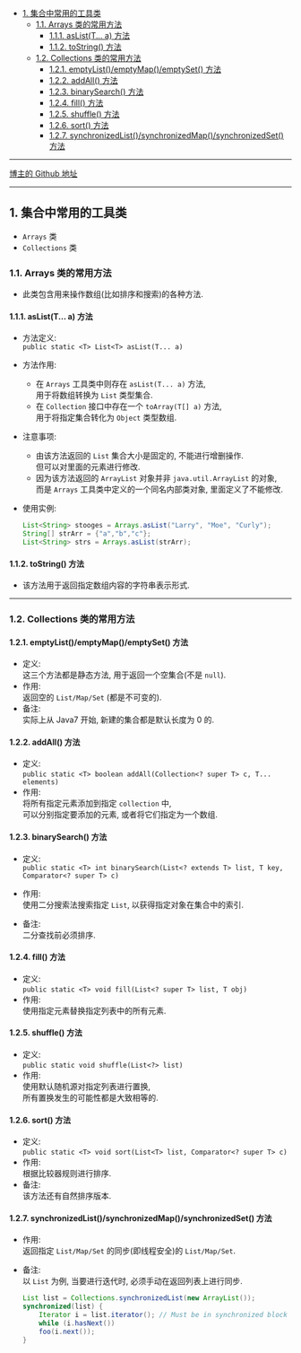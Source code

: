 <!-- TOC -->

- [1. 集合中常用的工具类](#1-集合中常用的工具类)
  - [1.1. Arrays 类的常用方法](#11-arrays-类的常用方法)
    - [1.1.1. asList(T... a) 方法](#111-aslistt-a-方法)
    - [1.1.2. toString() 方法](#112-tostring-方法)
  - [1.2. Collections 类的常用方法](#12-collections-类的常用方法)
    - [1.2.1. emptyList()/emptyMap()/emptySet() 方法](#121-emptylistemptymapemptyset-方法)
    - [1.2.2. addAll() 方法](#122-addall-方法)
    - [1.2.3. binarySearch() 方法](#123-binarysearch-方法)
    - [1.2.4. fill() 方法](#124-fill-方法)
    - [1.2.5. shuffle() 方法](#125-shuffle-方法)
    - [1.2.6. sort() 方法](#126-sort-方法)
    - [1.2.7. synchronizedList()/synchronizedMap()/synchronizedSet() 方法](#127-synchronizedlistsynchronizedmapsynchronizedset-方法)

<!-- /TOC -->

****
[博主的 Github 地址](https://github.com/leon9dragon)
****

## 1. 集合中常用的工具类
- `Arrays` 类
- `Collections` 类

### 1.1. Arrays 类的常用方法
- 此类包含用来操作数组(比如排序和搜索)的各种方法.

#### 1.1.1. asList(T... a) 方法
- 方法定义:  
  `public static <T> List<T> asList(T... a)`

- 方法作用:  
  - 在 `Arrays` 工具类中则存在 `asList(T... a)` 方法,  
    用于将数组转换为 `List` 类型集合.
  - 在 `Collection` 接口中存在一个 `toArray(T[] a)` 方法,  
    用于将指定集合转化为 `Object` 类型数组.  

- 注意事项:  
  - 由该方法返回的 `List` 集合大小是固定的, 不能进行增删操作.  
    但可以对里面的元素进行修改. 
  - 因为该方法返回的 `ArrayList` 对象并非 `java.util.ArrayList` 的对象,  
    而是 `Arrays` 工具类中定义的一个同名内部类对象, 里面定义了不能修改.

- 使用实例:  
  ```java
  List<String> stooges = Arrays.asList("Larry", "Moe", "Curly");
  String[] strArr = {"a","b","c"};
  List<String> strs = Arrays.asList(strArr);
  ```

#### 1.1.2. toString() 方法
- 该方法用于返回指定数组内容的字符串表示形式.

****

### 1.2. Collections 类的常用方法

#### 1.2.1. emptyList()/emptyMap()/emptySet() 方法
- 定义:  
  这三个方法都是静态方法, 用于返回一个空集合(不是 `null`).
- 作用:  
  返回空的 `List/Map/Set` (都是不可变的).
- 备注:  
  实际上从 Java7 开始, 新建的集合都是默认长度为 0 的.

#### 1.2.2. addAll() 方法
- 定义:  
  `public static <T> boolean addAll(Collection<? super T> c, T... elements)`  
- 作用:  
  将所有指定元素添加到指定 `collection` 中,  
  可以分别指定要添加的元素, 或者将它们指定为一个数组.

#### 1.2.3. binarySearch() 方法
- 定义:  
  `public static <T> int binarySearch(List<? extends T> list, T key, Comparator<? super T> c)`

- 作用:  
  使用二分搜索法搜索指定 `List`, 以获得指定对象在集合中的索引.  

- 备注:  
  二分查找前必须排序.

#### 1.2.4. fill() 方法
- 定义:  
  `public static <T> void fill(List<? super T> list, T obj)`  
- 作用:  
  使用指定元素替换指定列表中的所有元素.

#### 1.2.5. shuffle() 方法
- 定义:  
  `public static void shuffle(List<?> list)`
- 作用:  
  使用默认随机源对指定列表进行置换,  
  所有置换发生的可能性都是大致相等的.

#### 1.2.6. sort() 方法
- 定义:  
  `public static <T> void sort(List<T> list, Comparator<? super T> c)`
- 作用:  
  根据比较器规则进行排序.
- 备注:  
  该方法还有自然排序版本.

#### 1.2.7. synchronizedList()/synchronizedMap()/synchronizedSet() 方法
- 作用:  
  返回指定 `List/Map/Set` 的同步(即线程安全)的 `List/Map/Set`.

- 备注:  
  以 `List` 为例, 当要进行迭代时, 必须手动在返回列表上进行同步.  
    ```java
    List list = Collections.synchronizedList(new ArrayList());
    synchronized(list) {
        Iterator i = list.iterator(); // Must be in synchronized block
        while (i.hasNext())
        foo(i.next());
    }
    ```